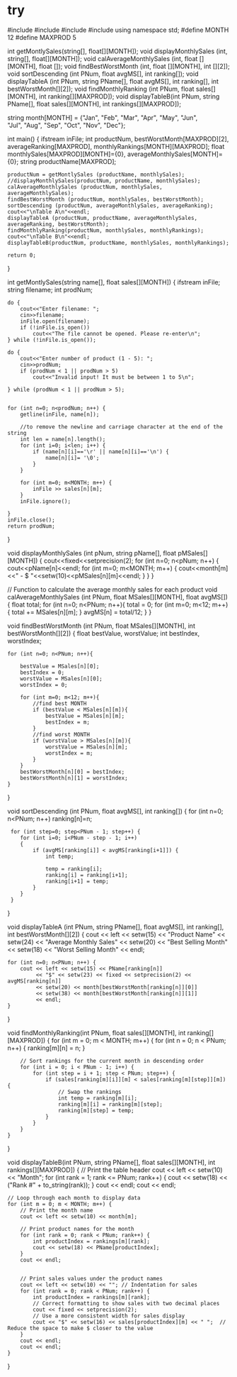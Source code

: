 # try
#include <iostream>
#include <iomanip>
#include <fstream>
#include <string>
using namespace std;
#define MONTH 12
#define MAXPROD 5

int getMontlySales(string[], float[][MONTH]);
void displayMonthlySales (int, string[], float[][MONTH]);
void calAverageMonthlySales (int,  float [][MONTH], float []);
void findBestWorstMonth (int, float [][MONTH], int [][2]);
void sortDescending (int PNum, float avgMS[], int ranking[]);
void displayTableA (int PNum, string PName[], float avgMS[], int ranking[], int bestWorstMonth[][2]);
void findMonthlyRanking (int PNum, float sales[][MONTH], int ranking[][MAXPROD]);
void displayTableB(int PNum, string PName[], float sales[][MONTH], int rankings[][MAXPROD]);

string month[MONTH] = {"Jan", "Feb", "Mar", "Apr", "May", "Jun",    
                       "Jul", "Aug", "Sep", "Oct", "Nov", "Dec"};

int main()
{
    ifstream inFile;
    int productNum, bestWorstMonth[MAXPROD][2], averageRanking[MAXPROD], monthlyRankings[MONTH][MAXPROD];
    float monthlySales[MAXPROD][MONTH]={0}, averageMonthlySales[MONTH]={0};
    string productName[MAXPROD];
                           
    productNum = getMontlySales (productName, monthlySales);
    //displayMonthlySales(productNum, productName, monthlySales);
    calAverageMonthlySales (productNum, monthlySales, averageMonthlySales);
    findBestWorstMonth (productNum, monthlySales, bestWorstMonth);
    sortDescending (productNum, averageMonthlySales, averageRanking);
    cout<<"\nTable A\n"<<endl;
    displayTableA (productNum, productName, averageMonthlySales, averageRanking, bestWorstMonth);
    findMonthlyRanking(productNum, monthlySales, monthlyRankings);
    cout<<"\nTable B\n"<<endl;
    displayTableB(productNum, productName, monthlySales, monthlyRankings);
    
    return 0;
}

int getMontlySales(string name[], float sales[][MONTH]) {
    ifstream inFile;
    string filename;
    int prodNum;
   
    do {
        cout<<"Enter filename: ";
        cin>>filename;
        inFile.open(filename);
        if (!inFile.is_open())
            cout<<"The file cannot be opened. Please re-enter\n";
    } while (!inFile.is_open());
        
    do {
        cout<<"Enter number of product (1 - 5): ";
        cin>>prodNum;
        if (prodNum < 1 || prodNum > 5)
            cout<<"Invalid input! It must be between 1 to 5\n";
            
    } while (prodNum < 1 || prodNum > 5);
    
    
    for (int n=0; n<prodNum; n++) {
        getline(inFile, name[n]);
        
        //to remove the newline and carriage character at the end of the string
        int len = name[n].length();
        for (int i=0; i<len; i++) {
            if (name[n][i]=='\r' || name[n][i]=='\n') {
                name[n][i]= '\0';
            }
        }

        for (int m=0; m<MONTH; m++) {
            inFile >> sales[n][m];
        }
        inFile.ignore();
        
    }
    inFile.close();
    return prodNum;
}

void displayMonthlySales (int pNum, string pName[], float pMSales[][MONTH]) {
    cout<<fixed<<setprecision(2);
    for (int n=0; n<pNum; n++) {
        cout<<pName[n]<<endl;
        for (int m=0; m<MONTH; m++) {
            cout<<month[m]<<" - $ "<<setw(10)<<pMSales[n][m]<<endl;
        }
    }
}

// Function to calculate the average monthly sales for each product
void calAverageMonthlySales (int PNum,  float MSales[][MONTH], float avgMS[]) {
    float total;
    for (int n=0; n<PNum; n++){
        total = 0;
        for (int m=0; m<12; m++){
            total += MSales[n][m];
        }
        avgMS[n] = total/12;
    }
}

void findBestWorstMonth (int PNum, float MSales[][MONTH], int bestWorstMonth[][2]) {
    float bestValue, worstValue;
    int bestIndex, worstIndex;
    
    for (int n=0; n<PNum; n++){
        
        bestValue = MSales[n][0];
        bestIndex = 0;
        worstValue = MSales[n][0];
        worstIndex = 0;
        
        for (int m=0; m<12; m++){
            //find best MONTH
            if (bestValue < MSales[n][m]){
                bestValue = MSales[n][m];
                bestIndex = m;
            }
            //find worst MONTH
            if (worstValue > MSales[n][m]){
                worstValue = MSales[n][m];
                worstIndex = m;
            }
        }
        bestWorstMonth[n][0] = bestIndex;
        bestWorstMonth[n][1] = worstIndex;
    }
}

void sortDescending (int PNum, float avgMS[], int ranking[]) {
    for (int n=0; n<PNum; n++)
        ranking[n]=n;
        
     for (int step=0; step<PNum - 1; step++) {
        for (int i=0; i<PNum - step - 1; i++)
        {
            if (avgMS[ranking[i]] < avgMS[ranking[i+1]]) {
                int temp;
                
                temp = ranking[i];
                ranking[i] = ranking[i+1];
                ranking[i+1] = temp;
            } 
        }
     }
}

void displayTableA (int PNum, string PName[], float avgMS[], int ranking[], int bestWorstMonth[][2]) {
    cout << left << setw(15) << "Product Name"
         << setw(24) << "Average Monthly Sales"
         << setw(20) << "Best Selling Month"
         << setw(18) << "Worst Selling Month" << endl;
         
    for (int n=0; n<PNum; n++) {
        cout << left << setw(15) << PName[ranking[n]]
             << "$" << setw(23) << fixed << setprecision(2) << avgMS[ranking[n]]
             << setw(20) << month[bestWorstMonth[ranking[n]][0]]
             << setw(38) << month[bestWorstMonth[ranking[n]][1]]
             << endl;
    }
}

void findMonthlyRanking(int PNum, float sales[][MONTH], int ranking[][MAXPROD]) {
    for (int m = 0; m < MONTH; m++) {
        for (int n = 0; n < PNum; n++) {
            ranking[m][n] = n;
        }

        // Sort rankings for the current month in descending order
        for (int i = 0; i < PNum - 1; i++) {
            for (int step = i + 1; step < PNum; step++) {
                if (sales[ranking[m][i]][m] < sales[ranking[m][step]][m]) {
                    // Swap the rankings
                    int temp = ranking[m][i];
                    ranking[m][i] = ranking[m][step];
                    ranking[m][step] = temp;
                }
            }
        }
    }
}

void displayTableB(int PNum, string PName[], float sales[][MONTH], int rankings[][MAXPROD]) {
    // Print the table header
    cout << left << setw(10) << "Month";
    for (int rank = 1; rank <= PNum; rank++) {
        cout << setw(18) << ("Rank #" + to_string(rank));
    }
    cout << endl;
    cout << endl;

    // Loop through each month to display data
    for (int m = 0; m < MONTH; m++) {
        // Print the month name
        cout << left << setw(10) << month[m];

        // Print product names for the month
        for (int rank = 0; rank < PNum; rank++) {
            int productIndex = rankings[m][rank];
            cout << setw(18) << PName[productIndex];
        }
        cout << endl;
        

        // Print sales values under the product names
        cout << left << setw(10) << ""; // Indentation for sales
        for (int rank = 0; rank < PNum; rank++) {
            int productIndex = rankings[m][rank];
            // Correct formatting to show sales with two decimal places
            cout << fixed << setprecision(2);
            // Use a more consistent width for sales display
            cout << "$" << setw(16) << sales[productIndex][m] << " ";  // Reduce the space to make $ closer to the value
        }
        cout << endl;
        cout << endl;
    }
}








